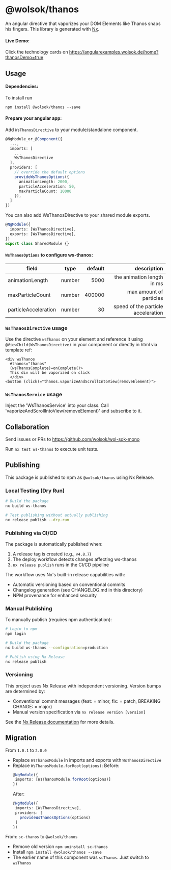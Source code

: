 # @wolsok/thanos

An angular directive that vaporizes your DOM Elements like Thanos snaps his fingers. This library is generated with [Nx](https://nx.dev).

#### Live Demo:

Click the technology cards on https://angularexamples.wolsok.de/home?thanosDemo=true

## Usage

#### Dependencies:

To install run

```
npm install @wolsok/thanos --save
```

#### Prepare your angular app:

Add `WsThanosDirective` to your module/standalone component.

```typescript
@NgModule_or_@Component({
  ...,
  imports: [
    ...
    WsThanosDirective
  ],
  providers: [
    // override the default options
    provideWsThanosOptions({
      animationLength: 2000,
      particleAcceleration: 50,
      maxParticleCount: 10000
    }),
  ]
})
```

You can also add WsThanosDirective to your shared module exports.

```typescript
@NgModule({
  imports: [WsThanosDirective],
  exports: [WsThanosDirective],
})
export class SharedModule {}
```

#### `WsThanosOptions` to configure ws-thanos:

| field                |  type  | default |                        description |
| -------------------- | :----: | ------: | ---------------------------------: |
| animationLength      | number |    5000 |         the animation length in ms |
| maxParticleCount     | number |  400000 |            max amount of particles |
| particleAcceleration | number |      30 | speed of the particle acceleration |

### `WsThanosDirective` usage

Use the directive `wsThanos` on your element and reference it using `@ViewChild(WsThanosDirective)` in your component or
directly in html via template ref:

```
<div wsThanos
  #thanos="thanos"
  (wsThanosComplete)=onComplete()>
  This div will be vaporized on click
  </div>
<button (click)="thanos.vaporizeAndScrollIntoView(removeElement)">
```

### `WsThanosService` usage

Inject the 'WsThanosService' into your class. Call 'vaporizeAndScrollIntoView(removeElement)' and subscribe to it.

## Collaboration

Send issues or PRs to https://github.com/wolsok/wol-sok-mono

Run `nx test ws-thanos` to execute unit tests.

## Publishing

This package is published to npm as `@wolsok/thanos` using Nx Release.

### Local Testing (Dry Run)
```bash
# Build the package
nx build ws-thanos

# Test publishing without actually publishing
nx release publish --dry-run
```

### Publishing via CI/CD
The package is automatically published when:
1. A release tag is created (e.g., `v4.8.7`)
2. The deploy workflow detects changes affecting ws-thanos
3. `nx release publish` runs in the CI/CD pipeline

The workflow uses Nx's built-in release capabilities with:
- Automatic versioning based on conventional commits
- Changelog generation (see CHANGELOG.md in this directory)
- NPM provenance for enhanced security

### Manual Publishing
To manually publish (requires npm authentication):
```bash
# Login to npm
npm login

# Build the package
nx build ws-thanos --configuration=production

# Publish using Nx Release
nx release publish
```

### Versioning
This project uses Nx Release with independent versioning. Version bumps are determined by:
- Conventional commit messages (feat: = minor, fix: = patch, BREAKING CHANGE: = major)
- Manual version specification via `nx release version [version]`

See the [Nx Release documentation](https://nx.dev/features/manage-releases) for more details.

## Migration

From `1.0.1` to `2.0.0`

- Replace `WsThanosModule` in imports and exports with `WsThanosDirective`
- Replace `WsThanosModule.forRoot(options)`:
  Before:
  ```typescript
  @NgModule({
   imports: [WsThanosModule.forRoot(options)]
  })
  ```
  After:
  ```typescript
  @NgModule({
   imports: [WsThanosDirective],
   providers: [
     provideWsThanosOptions(options)
   ]
  })
  ```

From: `sc-thanos` to `@wolsok/thanos`

- Remove old version `npm uninstall sc-thanos`
- Install `npm install @wolsok/thanos --save`
- The earlier name of this component was `scThanos`. Just switch to `wsThanos`
